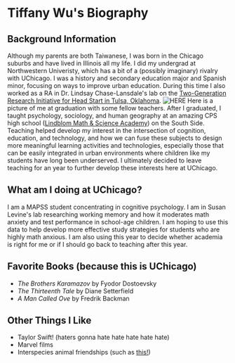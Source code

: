 Tiffany Wu's Biography
=======================
Background Information
----------------------
Although my parents are both Taiwanese, I was born in the Chicago suburbs and have lived in Illinois all my life. I did my undergrad at Northwestern Univeristy, which has a bit of a (possibly imaginary) rivalry with UChicago. I was a history and secondary education major and Spanish minor, focusing on ways to improve urban education. During this time I also worked as a RA in Dr. Lindsay Chase-Lansdale's lab on the [Two-Generation Research Initiative for Head Start in Tulsa, Oklahoma](https://www.ipr.northwestern.edu/about/news/2017/chase-lansdale-two-generation.html). ![HERE](myrepo/TIffany_Northwestern.jpg) Here is a picture of me at graduation with some fellow teachers. After I graduated, I taught psychology, sociology, and human geography at an amazing CPS high school ([Lindblom Math & Science Academy](https://lindblomeagles.org/)) on the South Side. Teaching helped develop my interest in the intersection of cognition, education, and technology, and how we can fuse these subjects to design more meaningful learning activities and technologies, especially those that can be easily integrated in urban environments where children like my students have long been underserved. I ultimately decided to leave teaching for an year to further develop these interests here at UChicago.

What am I doing at UChicago?
----------------------------
I am a MAPSS student concentrating in cognitive psychology. I am in Susan Levine's lab researching working memory and how it moderates math anxiety and test performance in school-age children. I am hoping to use this data to help develop more effective study strategies for students who are highly math anxious. I am also using this year to decide whether academia is right for me or if I should go back to teaching after this year.

Favorite Books (because this is UChicago)
-----------------------------------------
- *The Brothers Karamazov* by Fyodor Dostoevsky
- *The Thirteenth Tale* by Diane Setterfield
- *A Man Called Ove* by Fredrik Backman

Other Things I Like
--------------------
- Taylor Swift! (haters gonna hate hate hate hate hate)
- Marvel films
- Interspecies animal friendships (such as [this!](https://i.gifer.com/QmOI.gif))
